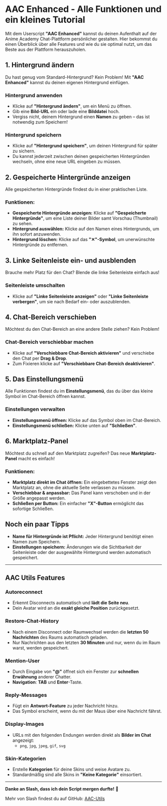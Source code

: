 # AAC Enhanced - Alle Funktionen und ein kleines Tutorial

Mit dem Userscript **"AAC Enhanced"** kannst du deinen Aufenthalt auf der Anime Academy Chat-Plattform persönlicher gestalten. Hier bekommst du einen Überblick über alle Features und wie du sie optimal nutzt, um das Beste aus der Plattform herauszuholen.

## 1. Hintergrund ändern
Du hast genug vom Standard-Hintergrund? Kein Problem! Mit **"AAC Enhanced"** kannst du deinen eigenen Hintergrund einfügen.

### Hintergrund anwenden
- Klicke auf **"Hintergrund ändern"**, um ein Menü zu öffnen.
- Gib eine **Bild-URL** ein oder lade eine **Bilddatei** hoch.
- Vergiss nicht, deinem Hintergrund einen **Namen** zu geben – das ist notwendig zum Speichern!

### Hintergrund speichern
- Klicke auf **"Hintergrund speichern"**, um deinen Hintergrund für später zu sichern.
- Du kannst jederzeit zwischen deinen gespeicherten Hintergründen wechseln, ohne eine neue URL eingeben zu müssen.

## 2. Gespeicherte Hintergründe anzeigen
Alle gespeicherten Hintergründe findest du in einer praktischen Liste.

### Funktionen:
- **Gespeicherte Hintergründe anzeigen:** Klicke auf **"Gespeicherte Hintergründe"**, um eine Liste deiner Bilder samt Vorschau (Thumbnail) zu sehen.
- **Hintergrund auswählen:** Klicke auf den Namen eines Hintergrunds, um ihn sofort anzuwenden.
- **Hintergrund löschen:** Klicke auf das **"✕"-Symbol**, um unerwünschte Hintergründe zu entfernen.

## 3. Linke Seitenleiste ein- und ausblenden
Brauche mehr Platz für den Chat? Blende die linke Seitenleiste einfach aus!

### Seitenleiste umschalten
- Klicke auf **"Linke Seitenleiste anzeigen"** oder **"Linke Seitenleiste verbergen"**, um sie nach Bedarf ein- oder auszublenden.

## 4. Chat-Bereich verschieben
Möchtest du den Chat-Bereich an eine andere Stelle ziehen? Kein Problem!

### Chat-Bereich verschiebbar machen
- Klicke auf **"Verschiebbare Chat-Bereich aktivieren"** und verschiebe den Chat per **Drag & Drop**.
- Zum Fixieren klicke auf **"Verschiebbare Chat-Bereich deaktivieren"**.

## 5. Das Einstellungsmenü
Alle Funktionen findest du im **Einstellungsmenü**, das du über das kleine Symbol im Chat-Bereich öffnen kannst.

### Einstellungen verwalten
- **Einstellungsmenü öffnen:** Klicke auf das Symbol oben im Chat-Bereich.
- **Einstellungsmenü schließen:** Klicke unten auf **"Schließen"**.

## 6. Marktplatz-Panel
Möchtest du schnell auf den Marktplatz zugreifen? Das neue **Marktplatz-Panel** macht es einfach!

### Funktionen:
- **Marktplatz direkt im Chat öffnen:** Ein eingebettetes Fenster zeigt den Marktplatz an, ohne die aktuelle Seite verlassen zu müssen.
- **Verschiebbar & anpassbar:** Das Panel kann verschoben und in der Größe angepasst werden.
- **Schließen per Button:** Ein einfacher **"X"-Button** ermöglicht das sofortige Schließen.

## Noch ein paar Tipps
- **Name für Hintergründe ist Pflicht:** Jeder Hintergrund benötigt einen Namen zum Speichern.
- **Einstellungen speichern:** Änderungen wie die Sichtbarkeit der Seitenleiste oder der ausgewählte Hintergrund werden automatisch gespeichert.

---

## AAC Utils Features

### Autoreconnect
- Erkennt Disconnects automatisch und **lädt die Seite neu**.
- Dein Avatar wird an die **exakt gleiche Position** zurückgesetzt.

### Restore-Chat-History
- Nach einem Disconnect oder Raumwechsel werden die **letzten 50 Nachrichten** des Raums automatisch geladen.
- Nur Nachrichten aus den letzten **30 Minuten** und nur, wenn du im Raum warst, werden gespeichert.

### Mention-User
- Durch Eingabe von **"@"** öffnet sich ein Fenster zur **schnellen Erwähnung** anderer Chatter.
- **Navigation**: **TAB** und **Enter**-Taste.

### Reply-Messages
- Fügt ein **Antwort-Feature** zu jeder Nachricht hinzu.
- Das Symbol erscheint, wenn du mit der Maus über eine Nachricht fährst.

### Display-Images
- URLs mit den folgenden Endungen werden direkt als **Bilder im Chat** angezeigt:
  - `png`, `jpg`, `jpeg`, `gif`, `svg`

### Skin-Kategorien
- Erstelle **Kategorien** für deine Skins und weise Avatare zu.
- Standardmäßig sind alle Skins in **"Keine Kategorie"** einsortiert.

---

**Danke an Slash, dass ich dein Script mergen durfte!** 🎉

Mehr von Slash findest du auf GitHub: [AAC-Utils](https://github.com/ReiwuKleiwu/AAC-Utils)
